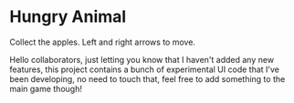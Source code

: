 # Hungry Animal

Collect the apples. Left and right arrows to move. 

Hello collaborators, just letting you know that I haven't added any new features, this project contains a bunch of experimental UI code that I've been developing, no need to touch that, feel free to add something to the main game though!
